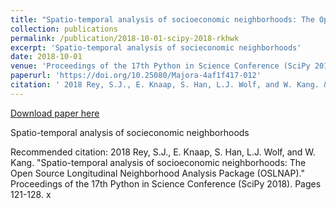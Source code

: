 ```yaml
---
title: "Spatio-temporal analysis of socioeconomic neighborhoods: The Open Source Longitudinal Neighborhood Analysis Package (OSLNAP)"
collection: publications
permalink: /publication/2018-10-01-scipy-2018-rkhwk
excerpt: 'Spatio-temporal analysis of socieconomic neighborhoods'
date: 2018-10-01
venue: 'Proceedings of the 17th Python in Science Conference (SciPy 2018)'
paperurl: 'https://doi.org/10.25080/Majora-4af1f417-012'
citation: ' 2018 Rey, S.J., E. Knaap, S. Han, L.J. Wolf, and W. Kang. &quot;Spatio-temporal analysis of socioeconomic neighborhoods: The Open Source Longitudinal Neighborhood Analysis Package (OSLNAP).&quot; Proceedings of the 17th Python in Science Conference (SciPy 2018). Pages 121-128. x'
---
```


<a href='https://doi.org/10.25080/Majora-4af1f417-012'>Download paper here</a>

Spatio-temporal analysis of socieconomic neighborhoods

Recommended citation:  2018 Rey, S.J., E. Knaap, S. Han, L.J. Wolf, and W. Kang. "Spatio-temporal analysis of socioeconomic neighborhoods: The Open Source Longitudinal Neighborhood Analysis Package (OSLNAP)." Proceedings of the 17th Python in Science Conference (SciPy 2018). Pages 121-128. x